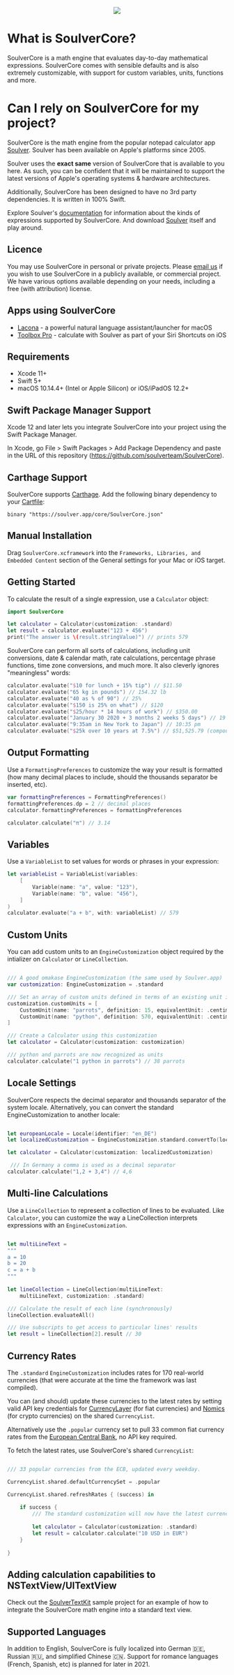 <p align="center">
  <img src="SoulverCoreIcon.png" />
</p>

# What is SoulverCore?

SoulverCore is a math engine that evaluates day-to-day mathematical expressions. SoulverCore comes with sensible defaults and is also extremely customizable, with support for custom variables, units, functions and more.

# Can I rely on SoulverCore for my project?

SoulverCore is the math engine from the popular notepad calculator app [Soulver](https://soulver.app). Soulver has been available on Apple's platforms since 2005.

Soulver uses the **exact same** version of SoulverCore that is available to you here. As such, you can be confident that it will be maintained to support the latest versions of Apple's operating systems & hardware architectures.

Additionally, SoulverCore has been designed to have no 3rd party dependencies. It is written in 100% Swift.

Explore Soulver's [documentation](https://documentation.soulver.app) for information about the kinds of expressions supported by SoulverCore. And download [Soulver](https://soulver.app/download) itself and play around.

## Licence

You may use SoulverCore in personal or private projects. Please [email us](mailto:contact@soulver.app) if you wish to use SoulverCore in a publicly available, or commercial project. We have various options available depending on your needs, including a free (with attribution) license.

## Apps using SoulverCore

- [Lacona](https://lacona.app) - a powerful natural language assistant/launcher for macOS
- [Toolbox Pro](https://toolboxpro.app) - calculate with Soulver as part of your Siri Shortcuts on iOS

## Requirements

- Xcode 11+
- Swift 5+
- macOS 10.14.4+ (Intel or Apple Silicon) or iOS/iPadOS 12.2+

## Swift Package Manager Support

Xcode 12 and later lets you integrate SoulverCore into your project using the Swift Package Manager. 

In Xcode, go File > Swift Packages > Add Package Dependency and paste in the URL of this repository (https://github.com/soulverteam/SoulverCore).

## Carthage Support

SoulverCore supports [Carthage](https://github.com/Carthage/Carthage). Add the following binary dependency to your [Cartfile](https://github.com/Carthage/Carthage/blob/master/Documentation/Artifacts.md#cartfile):

```
binary "https://soulver.app/core/SoulverCore.json"
```

## Manual Installation

Drag `SoulverCore.xcframework` into the `Frameworks, Libraries, and Embedded Content` section of the General settings for your Mac or iOS target.

## Getting Started

To calculate the result of a single expression, use a `Calculator` object:

```swift
import SoulverCore

let calculator = Calculator(customization: .standard)
let result = calculator.evaluate("123 + 456")
print("The answer is \(result.stringValue)") // prints 579
```

SoulverCore can perform all sorts of calculations, including unit conversions, date & calendar math, rate calculations, percentage phrase functions, time zone conversions, and much more. It also cleverly ignores "meaningless" words:

```swift
calculator.evaluate("$10 for lunch + 15% tip") // $11.50
calculator.evaluate("65 kg in pounds") // 154.32 lb
calculator.evaluate("40 as % of 90") // 25%
calculator.evaluate("$150 is 25% on what") // $120
calculator.evaluate("$25/hour * 14 hours of work") // $350.00
calculator.evaluate("January 30 2020 + 3 months 2 weeks 5 days") // 19 May
calculator.evaluate("9:35am in New York to Japan") // 10:35 pm
calculator.evaluate("$25k over 10 years at 7.5%") // $51,525.79 (compound interest)

```

## Output Formatting

Use a `FormattingPreferences` to customize the way your result is formatted (how many decimal places to include, should the thousands separator be inserted, etc).

```swift
var formattingPreferences = FormattingPreferences()
formattingPreferences.dp = 2 // decimal places
calculator.formattingPreferences = formattingPreferences

calculator.calculate("π") // 3.14
```

## Variables

Use a `VariableList` to set values for words or phrases in your expression:

```swift
let variableList = VariableList(variables:
    [
        Variable(name: "a", value: "123"),
        Variable(name: "b", value: "456"),
    ]
)
calculator.evaluate("a + b", with: variableList) // 579        
```

## Custom Units

You can add custom units to an `EngineCustomization` object required by the intializer on `Calculator` or `LineCollection`.

```swift

/// A good omakase EngineCustomization (the same used by Soulver.app)
var customization: EngineCustomization = .standard

/// Set an array of custom units defined in terms of an existing unit in SoulverCore
customization.customUnits = [
    CustomUnit(name: "parrots", definition: 15, equivalentUnit: .centimeters),
    CustomUnit(name: "python", definition: 570, equivalentUnit: .centimeters)
]

/// Create a Calculator using this customization
let calculator = Calculator(customization: customization)

/// python and parrots are now recognized as units
calculator.calculate("1 python in parrots") // 38 parrots
```

## Locale Settings

SoulverCore respects the decimal separator and thousands separator of the system locale. Alternatively, you can convert the standard EngineCustomization to another locale:

```swift

let europeanLocale = Locale(identifier: "en_DE")
let localizedCustomization = EngineCustomization.standard.convertTo(locale: europeanLocale)

let calculator = Calculator(customization: localizedCustomization)

 /// In Germany a comma is used as a decimal separator
calculator.calculate("1,2 + 3,4") // 4,6
```

## Multi-line Calculations

Use a `LineCollection` to represent a collection of lines to be evaluated. Like `Calculator`, you can customize the way a LineCollection interprets expressions with an `EngineCustomization`.

```swift

let multiLineText =
"""
a = 10
b = 20
c = a + b
"""
        
let lineCollection = LineCollection(multiLineText:
    multiLineText, customization: .standard)

/// Calculate the result of each line (synchronously)
lineCollection.evaluateAll()

/// Use subscripts to get access to particular lines' results
let result = lineCollection[2].result // 30
```

## Currency Rates

The `.standard` `EngineCustomization` includes rates for 170 real-world currencies (that were accurate at the time the framework was last compiled).

You can (and should) update these currencies to the latest rates by setting valid API key credentials for [CurrencyLayer](https://currencylayer.com) (for fiat currencies) and [Nomics](https://nomics.com) (for crypto currencies) on the shared `CurrencyList`.

Alternatively use the `.popular` currency set to pull 33 common fiat currency rates from the [European Central Bank](https://exchangeratesapi.io), no API key required.

To fetch the latest rates, use SoulverCore's shared `CurrencyList`:

```swift

/// 33 popular currencies from the ECB, updated every weekday.

CurrencyList.shared.defaultCurrencySet = .popular 

CurrencyList.shared.refreshRates { (success) in
	
	if success {  
		/// The standard customization will now have the latest currency rates applied		
		
		let calculator = Calculator(customization: .standard)
		let result = calculator.calculate("10 USD in EUR")  		
	}
	
}

```

## Adding calculation capabilities to NSTextView/UITextView

Check out the [SoulverTextKit](https://github.com/soulverteam/SoulverTextKit) sample project for an example of how to integrate the SoulverCore math engine into a standard text view.


## Supported Languages

In addition to English, SoulverCore is fully localized into German 🇩🇪, Russian 🇷🇺, and simplified Chinese 🇨🇳. Support for romance languages (French, Spanish, etc) is planned for later in 2021.
